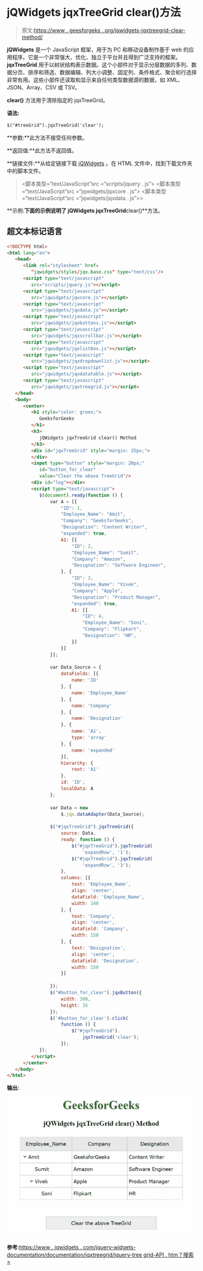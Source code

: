 # jQWidgets jqxTreeGrid clear()方法

> 原文:[https://www . geesforgeks . org/jqwidgets-jqxtreegrid-clear-method/](https://www.geeksforgeeks.org/jqwidgets-jqxtreegrid-clear-method/)

**jQWidgets** 是一个 JavaScript 框架，用于为 PC 和移动设备制作基于 web 的应用程序。它是一个非常强大、优化、独立于平台并且得到广泛支持的框架。 **jqxTreeGrid** 用于以树状结构表示数据。这个小部件对于显示分层数据的多列、数据分页、排序和筛选、数据编辑、列大小调整、固定列、条件格式、聚合和行选择非常有用。这些小部件还读取和显示来自任何类型数据源的数据，如 XML、JSON、Array、CSV 或 TSV。

**clear()** 方法用于清除指定的 jqxTreeGrid。

**语法:**

```html
$("#treeGrid").jqxTreeGrid('clear');
```

**参数:**此方法不接受任何参数。

**返回值:**此方法不返回值。

**链接文件:**从给定链接下载 [jQWidgets](https://www.jqwidgets.com/download/) 。在 HTML 文件中，找到下载文件夹中的脚本文件。

> <link rel="”stylesheet”" href="”jqwidgets/styles/jqx.base.css”" type="”text/css”">
> <脚本类型=“text/JavaScript”src =“scripts/jquery . js”></脚本>
> <脚本类型=“text/JavaScript”src =“jqwidgets/jqxcore . js”></脚本>
> <脚本类型=“text/JavaScript”src =“jqwidgets/jqxdata . js”>>

**示例:**下面的示例说明了 jQWidgets jqxTreeGrid**clear()**方法。

## 超文本标记语言

```html
<!DOCTYPE html>
<html lang="en">
   <head>
      <link rel="stylesheet" href=
         "jqwidgets/styles/jqx.base.css" type="text/css"/>
      <script type="text/javascript" 
         src="scripts/jquery.js"></script>
      <script type="text/javascript" 
         src="jqwidgets/jqxcore.js"></script>
      <script type="text/javascript" 
         src="jqwidgets/jqxdata.js"></script>
      <script type="text/javascript" 
         src="jqwidgets/jqxbuttons.js"></script>
      <script type="text/javascript" 
         src="jqwidgets/jqxscrollbar.js"></script>
      <script type="text/javascript" 
         src="jqwidgets/jqxlistbox.js"></script>
      <script type="text/javascript" 
         src="jqwidgets/jqxdropdownlist.js"></script>
      <script type="text/javascript" 
         src="jqwidgets/jqxdatatable.js"></script>
      <script type="text/javascript" 
         src="jqwidgets/jqxtreegrid.js"></script>
   </head>
   <body>
      <center>
         <h1 style="color: green;">
            GeeksforGeeks
         </h1>
         <h3>
            jQWidgets jqxTreeGrid clear() Method
         </h3>
         <div id="jqxTreeGrid" style="margin: 25px;">
         </div>
         <input type="button" style="margin: 20px;" 
            id="button_for_clear" 
            value="Clear the above TreeGrid"/>
         <div id="log"></div>
         <script type="text/javascript">
            $(document).ready(function () {
                var A = [{
                    "ID": 1,
                    "Employee_Name": "Amit",
                    "Company": "GeeksforGeeks",
                    "Designation": "Content Writer",
                    "expanded": true,
                    A1: [{
                        "ID": 2,
                        "Employee_Name": "Sumit",
                        "Company": "Amazon",
                        "Designation": "Software Engineer",
                    }, {
                        "ID": 3,
                        "Employee_Name": "Vivek",
                        "Company": "Apple",
                        "Designation": "Product Manager",
                        "expanded": true,
                        A1: [{
                            "ID": 4,
                            "Employee_Name": "Soni",
                            "Company": "Flipkart",
                            "Designation": "HR",
                        }]
                    }]
                }];

                var Data_Source = {
                    dataFields: [{
                        name: 'ID'
                    }, {
                        name: 'Employee_Name'
                    }, {
                        name: 'Company'
                    }, {
                        name: 'Designation'
                    }, {
                        name: 'A1',
                        type: 'array'
                    }, {
                        name: 'expanded'
                    }],
                    hierarchy: {
                        root: 'A1'
                    },
                    id: 'ID',
                    localData: A
                };

                var Data = new
                    $.jqx.dataAdapter(Data_Source);

                $("#jqxTreeGrid").jqxTreeGrid({
                    source: Data,
                    ready: function () {
                        $("#jqxTreeGrid").jqxTreeGrid(
                            'expandRow', '1');
                        $("#jqxTreeGrid").jqxTreeGrid(
                            'expandRow', '3');
                    },
                    columns: [{
                        text: 'Employee_Name',
                        align: 'center',
                        dataField: 'Employee_Name',
                        width: 140
                    }, {
                        text: 'Company',
                        align: 'center',
                        dataField: 'Company',
                        width: 150
                    }, {
                        text: 'Designation',
                        align: 'center',
                        dataField: 'Designation',
                        width: 150
                    }]

                });
                $("#button_for_clear").jqxButton({
                    width: 300,
                    height: 35
                });
                $('#button_for_clear').click(
                    function () {
                        $("#jqxTreeGrid").
                            jqxTreeGrid('clear');
                    });
            });
         </script>
      </center>
   </body>
</html>
```

**输出:**

![](img/9b7a0cd16eaf466fd49f3cc7df893fce.png)

**参考:**[https://www . jqwidgets . com/jquery-widgets-documentation/documentation/jqxtreegrid/jquery-tree grid-API . htm？搜索=](https://www.jqwidgets.com/jquery-widgets-documentation/documentation/jqxtreegrid/jquery-treegrid-api.htm?search=)